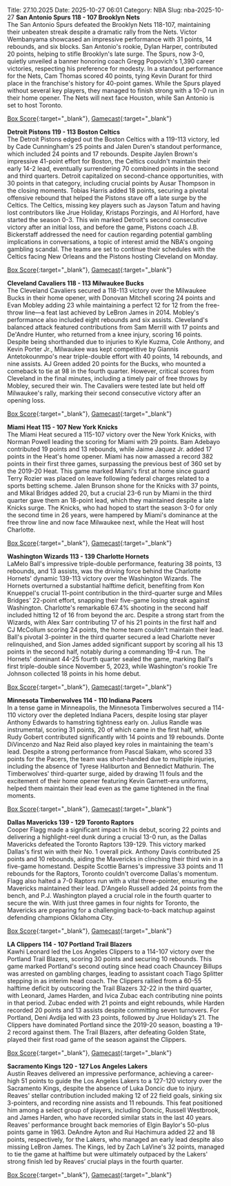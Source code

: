 Title: 27.10.2025
Date: 2025-10-27 06:01
Category: NBA 
Slug: nba-2025-10-27 
**San Antonio Spurs 118 - 107 Brooklyn Nets**  
The San Antonio Spurs defeated the Brooklyn Nets 118-107, maintaining their unbeaten streak despite a dramatic rally from the Nets. Victor Wembanyama showcased an impressive performance with 31 points, 14 rebounds, and six blocks. San Antonio's rookie, Dylan Harper, contributed 20 points, helping to stifle Brooklyn's late surge. The Spurs, now 3-0, quietly unveiled a banner honoring coach Gregg Popovich's 1,390 career victories, respecting his preference for modesty. In a standout performance for the Nets, Cam Thomas scored 40 points, tying Kevin Durant for third place in the franchise's history for 40-point games. While the Spurs played without several key players, they managed to finish strong with a 10-0 run in their home opener. The Nets will next face Houston, while San Antonio is set to host Toronto. 

[Box Score](/game/bkn-vs-sas-0022500105/box-score){:target="_blank"}, [Gamecast](/game/bkn-vs-sas-0022500105){:target="_blank"}<br>

**Detroit Pistons 119 - 113 Boston Celtics**  
The Detroit Pistons edged out the Boston Celtics with a 119-113 victory, led by Cade Cunningham's 25 points and Jalen Duren's standout performance, which included 24 points and 17 rebounds. Despite Jaylen Brown's impressive 41-point effort for Boston, the Celtics couldn't maintain their early 14-2 lead, eventually surrendering 70 combined points in the second and third quarters. Detroit capitalized on second-chance opportunities, with 30 points in that category, including crucial points by Ausar Thompson in the closing moments. Tobias Harris added 18 points, securing a pivotal offensive rebound that helped the Pistons stave off a late surge by the Celtics. The Celtics, missing key players such as Jayson Tatum and having lost contributors like Jrue Holiday, Kristaps Porzingis, and Al Horford, have started the season 0-3. This win marked Detroit's second consecutive victory after an initial loss, and before the game, Pistons coach J.B. Bickerstaff addressed the need for caution regarding potential gambling implications in conversations, a topic of interest amid the NBA's ongoing gambling scandal. The teams are set to continue their schedules with the Celtics facing New Orleans and the Pistons hosting Cleveland on Monday. 

[Box Score](/game/bos-vs-det-0022500106/box-score){:target="_blank"}, [Gamecast](/game/bos-vs-det-0022500106){:target="_blank"}<br>

**Cleveland Cavaliers 118 - 113 Milwaukee Bucks**  
The Cleveland Cavaliers secured a 118-113 victory over the Milwaukee Bucks in their home opener, with Donovan Mitchell scoring 24 points and Evan Mobley adding 23 while maintaining a perfect 12 for 12 from the free-throw line—a feat last achieved by LeBron James in 2014. Mobley's performance also included eight rebounds and six assists. Cleveland's balanced attack featured contributions from Sam Merrill with 17 points and De'Andre Hunter, who returned from a knee injury, scoring 16 points. Despite being shorthanded due to injuries to Kyle Kuzma, Cole Anthony, and Kevin Porter Jr., Milwaukee was kept competitive by Giannis Antetokounmpo's near triple-double effort with 40 points, 14 rebounds, and nine assists. AJ Green added 20 points for the Bucks, who mounted a comeback to tie at 98 in the fourth quarter. However, critical scores from Cleveland in the final minutes, including a timely pair of free throws by Mobley, secured their win. The Cavaliers were tested late but held off Milwaukee's rally, marking their second consecutive victory after an opening loss. 

[Box Score](/game/mil-vs-cle-0022500107/box-score){:target="_blank"}, [Gamecast](/game/mil-vs-cle-0022500107){:target="_blank"}<br>

**Miami Heat 115 - 107 New York Knicks**  
The Miami Heat secured a 115-107 victory over the New York Knicks, with Norman Powell leading the scoring for Miami with 29 points. Bam Adebayo contributed 19 points and 13 rebounds, while Jaime Jaquez Jr. added 17 points in the Heat's home opener. Miami has now amassed a record 382 points in their first three games, surpassing the previous best of 360 set by the 2019-20 Heat. This game marked Miami's first at home since guard Terry Rozier was placed on leave following federal charges related to a sports betting scheme. Jalen Brunson shone for the Knicks with 37 points, and Mikal Bridges added 20, but a crucial 23-6 run by Miami in the third quarter gave them an 18-point lead, which they maintained despite a late Knicks surge. The Knicks, who had hoped to start the season 3-0 for only the second time in 26 years, were hampered by Miami's dominance at the free throw line and now face Milwaukee next, while the Heat will host Charlotte. 

[Box Score](/game/nyk-vs-mia-0022500108/box-score){:target="_blank"}, [Gamecast](/game/nyk-vs-mia-0022500108){:target="_blank"}<br>

**Washington Wizards 113 - 139 Charlotte Hornets**  
LaMelo Ball's impressive triple-double performance, featuring 38 points, 13 rebounds, and 13 assists, was the driving force behind the Charlotte Hornets' dynamic 139-113 victory over the Washington Wizards. The Hornets overturned a substantial halftime deficit, benefiting from Kon Knueppel's crucial 11-point contribution in the third-quarter surge and Miles Bridges' 22-point effort, snapping their five-game losing streak against Washington. Charlotte's remarkable 67.4% shooting in the second half included hitting 12 of 16 from beyond the arc. Despite a strong start from the Wizards, with Alex Sarr contributing 17 of his 21 points in the first half and CJ McCollum scoring 24 points, the home team couldn't maintain their lead. Ball's pivotal 3-pointer in the third quarter secured a lead Charlotte never relinquished, and Sion James added significant support by scoring all his 13 points in the second half, notably during a commanding 19-4 run. The Hornets' dominant 44-25 fourth quarter sealed the game, marking Ball's first triple-double since November 5, 2023, while Washington's rookie Tre Johnson collected 18 points in his home debut. 

[Box Score](/game/cha-vs-was-0022500109/box-score){:target="_blank"}, [Gamecast](/game/cha-vs-was-0022500109){:target="_blank"}<br>

**Minnesota Timberwolves 114 - 110 Indiana Pacers**  
In a tense game in Minneapolis, the Minnesota Timberwolves secured a 114-110 victory over the depleted Indiana Pacers, despite losing star player Anthony Edwards to hamstring tightness early on. Julius Randle was instrumental, scoring 31 points, 20 of which came in the first half, while Rudy Gobert contributed significantly with 14 points and 19 rebounds. Donte DiVincenzo and Naz Reid also played key roles in maintaining the team's lead. Despite a strong performance from Pascal Siakam, who scored 33 points for the Pacers, the team was short-handed due to multiple injuries, including the absence of Tyrese Haliburton and Bennedict Mathurin. The Timberwolves' third-quarter surge, aided by drawing 11 fouls and the excitement of their home opener featuring Kevin Garnett-era uniforms, helped them maintain their lead even as the game tightened in the final moments. 

[Box Score](/game/ind-vs-min-0022500110/box-score){:target="_blank"}, [Gamecast](/game/ind-vs-min-0022500110){:target="_blank"}<br>

**Dallas Mavericks 139 - 129 Toronto Raptors**  
Cooper Flagg made a significant impact in his debut, scoring 22 points and delivering a highlight-reel dunk during a crucial 13-0 run, as the Dallas Mavericks defeated the Toronto Raptors 139-129. This victory marked Dallas's first win with their No. 1 overall pick. Anthony Davis contributed 25 points and 10 rebounds, aiding the Mavericks in clinching their third win in a five-game homestand. Despite Scottie Barnes's impressive 33 points and 11 rebounds for the Raptors, Toronto couldn't overcome Dallas's momentum. Flagg also halted a 7-0 Raptors run with a vital three-pointer, ensuring the Mavericks maintained their lead. D'Angelo Russell added 24 points from the bench, and P.J. Washington played a crucial role in the fourth quarter to secure the win. With just three games in four nights for Toronto, the Mavericks are preparing for a challenging back-to-back matchup against defending champions Oklahoma City. 

[Box Score](/game/tor-vs-dal-0022500111/box-score){:target="_blank"}, [Gamecast](/game/tor-vs-dal-0022500111){:target="_blank"}<br>

**LA Clippers 114 - 107 Portland Trail Blazers**  
Kawhi Leonard led the Los Angeles Clippers to a 114-107 victory over the Portland Trail Blazers, scoring 30 points and securing 10 rebounds. This game marked Portland's second outing since head coach Chauncey Billups was arrested on gambling charges, leading to assistant coach Tiago Splitter stepping in as interim head coach. The Clippers rallied from a 60-55 halftime deficit by outscoring the Trail Blazers 32-22 in the third quarter, with Leonard, James Harden, and Ivica Zubac each contributing nine points in that period. Zubac ended with 21 points and eight rebounds, while Harden recorded 20 points and 13 assists despite committing seven turnovers. For Portland, Deni Avdija led with 23 points, followed by Jrue Holiday’s 21. The Clippers have dominated Portland since the 2019-20 season, boasting a 19-2 record against them. The Trail Blazers, after defeating Golden State, played their first road game of the season against the Clippers. 

[Box Score](/game/por-vs-lac-0022500112/box-score){:target="_blank"}, [Gamecast](/game/por-vs-lac-0022500112){:target="_blank"}<br>

**Sacramento Kings 120 - 127 Los Angeles Lakers**  
Austin Reaves delivered an impressive performance, achieving a career-high 51 points to guide the Los Angeles Lakers to a 127-120 victory over the Sacramento Kings, despite the absence of Luka Doncic due to injury. Reaves' stellar contribution included making 12 of 22 field goals, sinking six 3-pointers, and recording nine assists and 11 rebounds. This feat positioned him among a select group of players, including Doncic, Russell Westbrook, and James Harden, who have recorded similar stats in the last 40 years. Reaves' performance brought back memories of Elgin Baylor's 50-plus points game in 1963. DeAndre Ayton and Rui Hachimura added 22 and 18 points, respectively, for the Lakers, who managed an early lead despite also missing LeBron James. The Kings, led by Zach LaVine's 32 points, managed to tie the game at halftime but were ultimately outpaced by the Lakers' strong finish led by Reaves’ crucial plays in the fourth quarter. 

[Box Score](/game/lal-vs-sac-0022500113/box-score){:target="_blank"}, [Gamecast](/game/lal-vs-sac-0022500113){:target="_blank"}<br>

